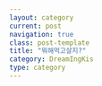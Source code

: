 ```yaml
---
layout: category
current: post
navigation: true
class: post-template
title: "뭐해먹고살지?"
category: DreamIngKis
type: category
---
```



